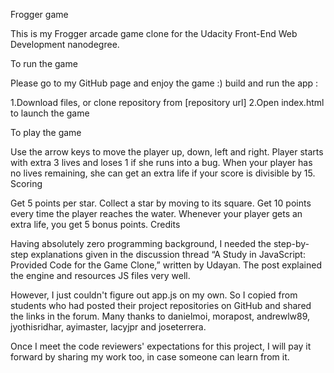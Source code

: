
Frogger game

This is my Frogger arcade game clone for the Udacity Front-End Web Development nanodegree.

To run the game

Please go to my GitHub page and enjoy the game :) build and run the app :

1.Download files, or clone repository from [repository url] 2.Open index.html to launch the game

To play the game

Use the arrow keys to move the player up, down, left and right.
Player starts with extra 3 lives and loses 1 if she runs into a bug.
When your player has no lives remaining, she can get an extra life if your score is divisible by 15.
Scoring

Get 5 points per star. Collect a star by moving to its square.
Get 10 points every time the player reaches the water.
Whenever your player gets an extra life, you get 5 bonus points.
Credits

Having absolutely zero programming background, I needed the step-by-step explanations given in the discussion thread “A Study in JavaScript: Provided Code for the Game Clone,” written by Udayan. The post explained the engine and resources JS files very well.

However, I just couldn't figure out app.js on my own. So I copied from students who had posted their project repositories on GitHub and shared the links in the forum. Many thanks to danielmoi, morapost, andrewlw89, jyothisridhar, ayimaster, lacyjpr and joseterrera.

Once I meet the code reviewers' expectations for this project, I will pay it forward by sharing my work too, in case someone can learn from it.
